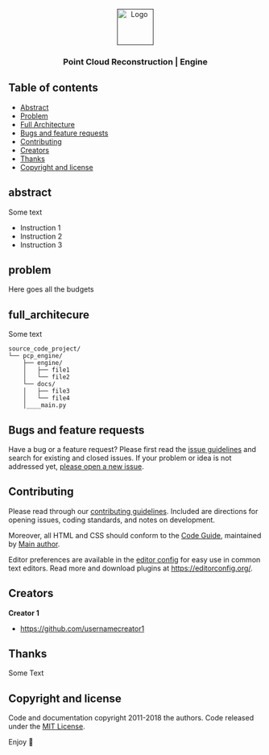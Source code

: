 <p align="center">
  <a href="">
    <img src="" alt="Logo" width=72 height=72>
  </a>

  <h3 align="center">Point Cloud Reconstruction | Engine </h3>
</p>


## Table of contents

- [Abstract](#abstract)
- [Problem](#problem)
- [Full Architecture](#full_architecture)
- [Bugs and feature requests](#bugs-and-feature-requests)
- [Contributing](#contributing)
- [Creators](#creators)
- [Thanks](#thanks)
- [Copyright and license](#copyright-and-license)


## abstract

Some text

- Instruction 1
- Instruction 2
- Instruction 3

## problem

Here goes all the budgets

## full_architecure

Some text

```text
source_code_project/
└── pcp_engine/
    ├── engine/
    │   ├── file1
    │   └── file2
    └── docs/
    │   ├── file3
    │   └── file4
    │____main.py

```


## Bugs and feature requests

Have a bug or a feature request? Please first read the [issue guidelines](https://reponame/blob/master/CONTRIBUTING.md) and search for existing and closed issues. If your problem or idea is not addressed yet, [please open a new issue](https://reponame/issues/new).

## Contributing

Please read through our [contributing guidelines](https://reponame/blob/master/CONTRIBUTING.md). Included are directions for opening issues, coding standards, and notes on development.

Moreover, all HTML and CSS should conform to the [Code Guide](https://github.com/mdo/code-guide), maintained by [Main author](https://github.com/usernamemainauthor).

Editor preferences are available in the [editor config](https://reponame/blob/master/.editorconfig) for easy use in common text editors. Read more and download plugins at <https://editorconfig.org/>.

## Creators

**Creator 1**

- <https://github.com/usernamecreator1>

## Thanks

Some Text

## Copyright and license

Code and documentation copyright 2011-2018 the authors. Code released under the [MIT License](https://reponame/blob/master/LICENSE).

Enjoy :metal:
